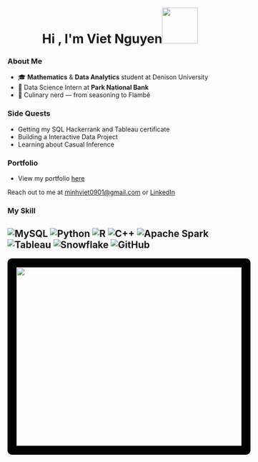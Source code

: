 <h1 align="center"><b>Hi , I'm Viet Nguyen</b><img src="https://media1.giphy.com/media/v1.Y2lkPTc5MGI3NjExMjR3d3dnaWs0ZnoybWpkbmo5dmVsdjJoMjBnYnYwaTExdGZhMWtzeCZlcD12MV9pbnRlcm5hbF9naWZfYnlfaWQmY3Q9cw/H3UaAR5GEDUIsJClVV/giphy.gif" width="80"></h1>

### About Me

- 🎓 **Mathematics** & **Data Analytics** student at Denison University
- 💼 Data Science Intern at **Park National Bank**
- 🍳 Culinary nerd — from seasoning to Flambé

### Side Quests

- Getting my SQL Hackerrank and Tableau certificate
- Building a Interactive Data Project
- Learning about Casual Inference

### Portfolio
- View my portfolio <a href="https://mewing-elderberry-659.notion.site/Viet-Nguyen-1d6a7733f6e880efb430fa7a3725524c">here</a>

Reach out to me at <a href="mailto:minhviet0901@gmail.com">minhviet0901@gmail.com</a> or <a href="https://www.linkedin.com/in/viet-nguyen90104/">LinkedIn</a>

### My Skill
![MySQL](https://img.shields.io/badge/mysql-4479A1.svg?style=for-the-badge&logo=mysql&logoColor=white) ![Python](https://img.shields.io/badge/python-3670A0?style=for-the-badge&logo=python&logoColor=ffdd54) ![R](https://img.shields.io/badge/r-%23276DC3.svg?style=for-the-badge&logo=r&logoColor=white) ![C++](https://img.shields.io/badge/c++-%2300599C.svg?style=for-the-badge&logo=c%2B%2B&logoColor=white) ![Apache Spark](https://img.shields.io/badge/Apache%20Spark-FDEE21?style=for-the-badge&logo=apachespark&logoColor=black) ![Tableau](https://img.shields.io/badge/Tableau-E97627?style=for-the-badge&logo=Tableau&logoColor=white) ![Snowflake](https://img.shields.io/badge/snowflake-%2329B5E8.svg?style=for-the-badge&logo=snowflake&logoColor=white) ![GitHub](https://img.shields.io/badge/github-%23121011.svg?style=for-the-badge&logo=github&logoColor=white)
---
<div align="center">
<img src="https://media3.giphy.com/media/v1.Y2lkPTc5MGI3NjExcmwxbXoyeXptZG44emMzZWE0OHl2cmszY2w4aTljZ2s1cHNjOXJ5eiZlcD12MV9pbnRlcm5hbF9naWZfYnlfaWQmY3Q9Zw/iiC8JsLnpIDq8/giphy.gif" 
     width="100%" 
     style="height: 400px; border: 20px solid #000000; border-radius: 10px;" />
</div>

